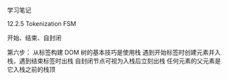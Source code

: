 <!--
 * @Author: Eric YangXinde
 * @Date: 2020-09-25 20:00:09
 * @LastModifiedBy: Eric YangXinde
 * @LastEditTime: 2020-12-06 19:20:58
 * @Description:
-->

学习笔记

12.2.5 Tokenization FSM

开始、结束、自封闭

第六步：
从标签构建 DOM 树的基本技巧是使用栈
遇到开始标签时创建元素并入栈，遇到结束标签时出栈
自封闭节点可视为入栈后立刻出栈
任何元素的父元素是它入栈之前的栈顶
